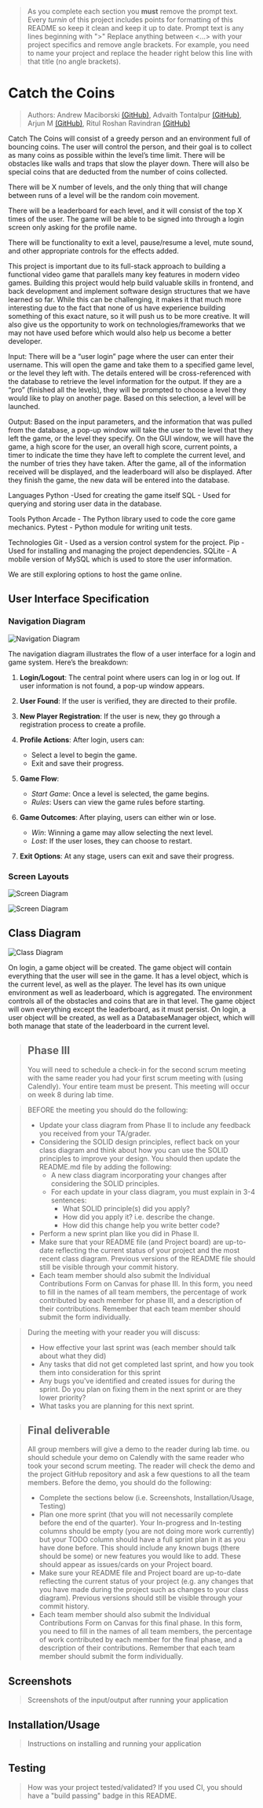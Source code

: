  > As you complete each section you **must** remove the prompt text. Every *turnin* of this project includes points for formatting of this README so keep it clean and keep it up to date. 
 > Prompt text is any lines beginning with "\>"
 > Replace anything between \<...\> with your project specifics and remove angle brackets. For example, you need to name your project and replace the header right below this line with that title (no angle brackets).

# Catch the Coins

 > Authors: Andrew Maciborski [(GitHub)](https://github.com/dpxa), Advaith Tontalpur [(GitHub)](https://github.com/atontalapur), Arjun M [(GitHub)](https://github.com/Valientkyton), Ritul Roshan Ravindran [(GitHub)](https://github.com/Vishifishi)

Catch The Coins will consist of a greedy person and an environment full of bouncing coins. The user will control the person, and their goal is to collect as many coins as possible within the level’s time limit. There will be obstacles like walls and traps that slow the player down. There will also be special coins that are deducted from the number of coins collected.

There will be X number of levels, and the only thing that will change between runs of a level will be the random coin movement.

There will be a leaderboard for each level, and it will consist of the top X times of the user. The game will be able to be signed into through a login screen only asking for the profile name.

There will be functionality to exit a level, pause/resume a level, mute sound, and other appropriate controls for the effects added.

This project is important due to its full-stack approach to building a functional video game that parallels many key features in modern video games. Building this project would help build valuable skills in frontend, and back development and implement software design structures that we have learned so far.  While this can be challenging, it makes it that much more interesting due to the fact that none of us have experience building something of this exact nature, so it will push us to be more creative. It will also give us the opportunity to work on technologies/frameworks that we may not have used before which would also help us become a better developer.

Input: There will be a “user login” page where the user can enter their username. This will open the game and take them to a specified game level, or the level they left with.
The details entered will be cross-referenced with the database to retrieve the level information for the output. If they are a “pro” (finished all the levels), they will be prompted to choose a level they would like to play on another page. Based on this selection, a level will be launched.

Output: Based on the input parameters, and the information that was pulled from the database, a pop-up window will take the user to the level that they left the game, or the level they specify. On the GUI window, we will have the game, a high score for the user, an overall high score, current points, a timer to indicate the time they have left to complete the current level, and the number of tries they have taken. After the game, all of the information received will be displayed, and the leaderboard will also be displayed. After they finish the game, the new data will be entered into the database.

Languages
Python -Used for creating the game itself
SQL - Used for querying and storing user data in the database.

Tools
Python Arcade - The Python library used to code the core game mechanics.
Pytest - Python module for writing unit tests.

Technologies
Git - Used as a version control system for the project.
Pip - Used for installing and managing the project dependencies.
SQLite - A mobile version of MySQL which is used to store the user information.

We are still exploring options to host the game online.

## User Interface Specification
### Navigation Diagram
![Navigation Diagram](assets/nav_diag.png)

The navigation diagram illustrates the flow of a user interface for a login and game system. Here’s the breakdown:

1. **Login/Logout**: The central point where users can log in or log out. If user information is not found, a pop-up window appears.

2. **User Found**: If the user is verified, they are directed to their profile.

3. **New Player Registration**: If the user is new, they go through a registration process to create a profile.

4. **Profile Actions**: After login, users can:
   - Select a level to begin the game.
   - Exit and save their progress.

5. **Game Flow**: 
   - *Start Game*: Once a level is selected, the game begins.
   - *Rules*: Users can view the game rules before starting.

6. **Game Outcomes**: After playing, users can either win or lose.
   - *Win*: Winning a game may allow selecting the next level.
   - *Lost*: If the user loses, they can choose to restart.

7. **Exit Options**: At any stage, users can exit and save their progress.

### Screen Layouts
![Screen Diagram](assets/screen_diag1.jpg)

![Screen Diagram](assets/screen_diag2.jpg)

## Class Diagram
![Class Diagram](assets/class_diag.jpg)

On login, a game object will be created. The game object will contain everything that the user will see in the game. It has a level object, which is the current level, as well as the player. The level has its own unique environment as well as leaderboard, which is aggregated. The environment controls all of the obstacles and coins that are in that level. The game object will own everything except the leaderboard, as it must persist. On login, a user object will be created, as well as a DatabaseManager object, which will both manage that state of the leaderboard in the current level. 
 
 > ## Phase III
 > You will need to schedule a check-in for the second scrum meeting with the same reader you had your first scrum meeting with (using Calendly). Your entire team must be present. This meeting will occur on week 8 during lab time.
 
 > BEFORE the meeting you should do the following:
 > * Update your class diagram from Phase II to include any feedback you received from your TA/grader.
 > * Considering the SOLID design principles, reflect back on your class diagram and think about how you can use the SOLID principles to improve your design. You should then update the README.md file by adding the following:
 >   * A new class diagram incorporating your changes after considering the SOLID principles.
 >   * For each update in your class diagram, you must explain in 3-4 sentences:
 >     * What SOLID principle(s) did you apply?
 >     * How did you apply it? i.e. describe the change.
 >     * How did this change help you write better code?
 > * Perform a new sprint plan like you did in Phase II.
 > * Make sure that your README file (and Project board) are up-to-date reflecting the current status of your project and the most recent class diagram. Previous versions of the README file should still be visible through your commit history.
>  * Each team member should also submit the Individual Contributions Form on Canvas for phase III. In this form, you need to fill in the names of all team members, the percentage of work contributed by each member for phase III, and a description of their contributions. Remember that each team member should submit the form individually.
 
> During the meeting with your reader you will discuss: 
 > * How effective your last sprint was (each member should talk about what they did)
 > * Any tasks that did not get completed last sprint, and how you took them into consideration for this sprint
 > * Any bugs you've identified and created issues for during the sprint. Do you plan on fixing them in the next sprint or are they lower priority?
 > * What tasks you are planning for this next sprint.

 
 > ## Final deliverable
 > All group members will give a demo to the reader during lab time. ou should schedule your demo on Calendly with the same reader who took your second scrum meeting. The reader will check the demo and the project GitHub repository and ask a few questions to all the team members. 
 > Before the demo, you should do the following:
 > * Complete the sections below (i.e. Screenshots, Installation/Usage, Testing)
 > * Plan one more sprint (that you will not necessarily complete before the end of the quarter). Your In-progress and In-testing columns should be empty (you are not doing more work currently) but your TODO column should have a full sprint plan in it as you have done before. This should include any known bugs (there should be some) or new features you would like to add. These should appear as issues/cards on your Project board.
 > * Make sure your README file and Project board are up-to-date reflecting the current status of your project (e.g. any changes that you have made during the project such as changes to your class diagram). Previous versions should still be visible through your commit history.
>  * Each team member should also submit the Individual Contributions Form on Canvas for this final phase. In this form, you need to fill in the names of all team members, the percentage of work contributed by each member for the final phase, and a description of their contributions. Remember that each team member should submit the form individually.
 
 ## Screenshots
 > Screenshots of the input/output after running your application
 ## Installation/Usage
 > Instructions on installing and running your application
 ## Testing
 > How was your project tested/validated? If you used CI, you should have a "build passing" badge in this README.
 
